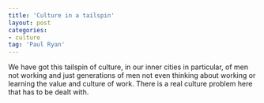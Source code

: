 ```yaml
---
title: 'Culture in a tailspin'
layout: post
categories:
- culture
tag: 'Paul Ryan'
---
```


We have got this tailspin of culture, in our inner cities in particular, of men not working and just generations of men not even thinking about working or learning the value and culture of work. There is a real culture problem here that has to be dealt with.